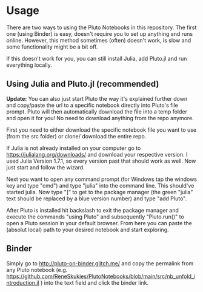 # Usage
There are two ways to using the Pluto Notebooks in this repository.
The first one (using Binder) is easy, doesn't require you to set up anything and runs online. However, this method sometimes (often) doesn't work, is slow and some functionality might be a bit off.

If this doesn't work for you, you can still install Julia, add Pluto.jl and run everything locally.

## Using Julia and Pluto.jl (recommended)

**Update:** You can also just start Pluto the way it's explained further down and copy/paste the url to a specific notebook directly into Pluto's file prompt. Pluto will then automatically download the file into a temp folder and open it for you! No need to download anything from the repo anymore.

First you need to either download the specific notebook file you want to use (from the src folder) or clone/ download the entire repo.

If Julia is not already installed on your computer go to https://julialang.org/downloads/ and download your respective version. I used Julia Version 1.7.1, so every version past that should work as well. Now just start and follow the wizard.

Next you want to open any command prompt (for Windows tap the windows key and type "cmd") and type "julia" into the command line. This should've started julia. Now type "]" to get to the package manager (the green "julia" text should be replaced by a blue version number) and type "add Pluto".

After Pluto is installed hit backslash to exit the package manager and execute the commands "using Pluto" and subsequently "Pluto.run()" to open a Pluto session in your default browser. From here you can paste the (absolut local) path to your desired notebook and start exploring.

## Binder
Simply go to http://pluto-on-binder.glitch.me/ and copy the permalink from any Pluto notebook (e.g. https://github.com/ReneSkukies/PlutoNotebooks/blob/main/src/nb_unfold_introduction.jl ) into the text field and click the binder link.
